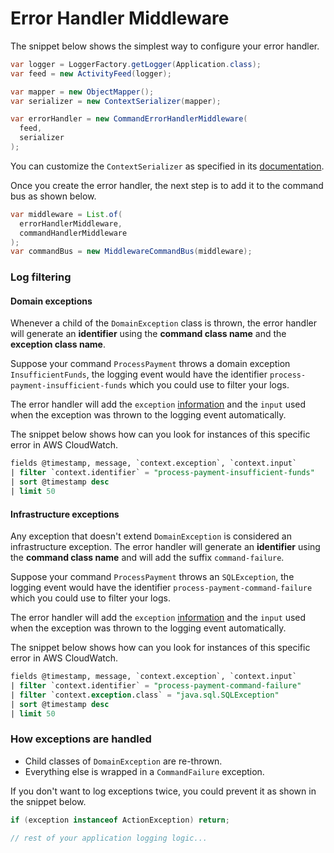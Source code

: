 # Error Handler Middleware

The snippet below shows the simplest way to configure your error handler.

```java
var logger = LoggerFactory.getLogger(Application.class);
var feed = new ActivityFeed(logger);

var mapper = new ObjectMapper();
var serializer = new ContextSerializer(mapper);

var errorHandler = new CommandErrorHandlerMiddleware(
  feed, 
  serializer
);
```

You can customize the `ContextSerializer` as specified in its [documentation](https://github.com/MontealegreLuis/activity-feed#masking-sensitive-information).

Once you create the error handler, the next step is to add it to the command bus as shown below.

```java
var middleware = List.of(
  errorHandlerMiddleware, 
  commandHandlerMiddleware
);
var commandBus = new MiddlewareCommandBus(middleware);
```

### Log filtering

#### Domain exceptions

Whenever a child of the `DomainException` class is thrown, the error handler will generate an **identifier** using the **command class name** and the **exception class name**.

Suppose your command `ProcessPayment` throws a domain exception `InsufficientFunds`, the logging event would have the identifier `process-payment-insufficient-funds` which you could use to filter your logs.

The error handler will add the `exception` [information](https://github.com/MontealegreLuis/activity-feed#logging-an-exception) and the `input` used when the exception was thrown to the logging event automatically.

The snippet below shows how can you look for instances of this specific error in AWS CloudWatch.

```sql
fields @timestamp, message, `context.exception`, `context.input`
| filter `context.identifier` = "process-payment-insufficient-funds"
| sort @timestamp desc
| limit 50
```

#### Infrastructure exceptions

Any exception that doesn't extend `DomainException` is considered an infrastructure exception.
The error handler will generate an **identifier** using the **command class name** and will add the suffix `command-failure`.

Suppose your command `ProcessPayment` throws an `SQLException`, the logging event would have the identifier `process-payment-command-failure` which you could use to filter your logs.

The error handler will add the `exception` [information](https://github.com/MontealegreLuis/activity-feed#logging-an-exception) and the `input` used when the exception was thrown to the logging event automatically.

The snippet below shows how can you look for instances of this specific error in AWS CloudWatch.

```sql
fields @timestamp, message, `context.exception`, `context.input`
| filter `context.identifier` = "process-payment-command-failure"
| filter `context.exception.class` = "java.sql.SQLException"
| sort @timestamp desc
| limit 50
```

### How exceptions are handled

- Child classes of `DomainException` are re-thrown.
- Everything else is wrapped in a `CommandFailure` exception.

If you don't want to log exceptions twice, you could prevent it as shown in the snippet below.

```java
if (exception instanceof ActionException) return;

// rest of your application logging logic...
```
